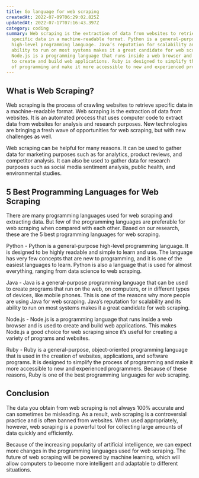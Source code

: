 ```yaml
---
title: Go language for web scraping
createdAt: 2022-07-09T06:29:02.825Z
updatedAt: 2022-07-17T07:16:43.397Z
category: coding
summary: Web scraping is the extraction of data from websites to retrieve
  specific data in a machine-readable format. Python is a general-purpose
  high-level programming language. Java’s reputation for scalability and its
  ability to run on most systems makes it a great candidate for web scraping.
  Node.js is a programming language that runs inside a web browser and is used
  to create and build web applications. Ruby is designed to simplify the process
  of programming and make it more accessible to new and experienced programmers.
---
```


## What is Web Scraping?

Web scraping is the process of crawling websites to retrieve specific data in a machine-readable format. Web scraping is the extraction of data from websites. It is an automated process that uses computer code to extract data from websites for analysis and research purposes. New technologies are bringing a fresh wave of opportunities for web scraping, but with new challenges as well.

Web scraping can be helpful for many reasons. It can be used to gather data for marketing purposes such as for analytics, product reviews, and competitor analysis. It can also be used to gather data for research purposes such as social media sentiment analysis, public health, and environmental studies.

## 5 Best Programming Languages for Web Scraping

There are many programming languages used for web scraping and extracting data. But few of the programming languages are preferable for web scraping when compared with each other. Based on our research, these are the 5 best programming languages for web scraping.

Python - Python is a general-purpose high-level programming language. It is designed to be highly readable and simple to learn and use. The language has very few concepts that are new to programming, and it is one of the easiest languages to learn. Python is also a language that is used for almost everything, ranging from data science to web scraping.

Java - Java is a general-purpose programming language that can be used to create programs that run on the web, on computers, or in different types of devices, like mobile phones. This is one of the reasons why more people are using Java for web scraping. Java’s reputation for scalability and its ability to run on most systems makes it a great candidate for web scraping.

Node.js - Node.js is a programming language that runs inside a web browser and is used to create and build web applications. This makes Node.js a good choice for web scraping since it’s useful for creating a variety of programs and websites.

Ruby - Ruby is a general-purpose, object-oriented programming language that is used in the creation of websites, applications, and software programs. It is designed to simplify the process of programming and make it more accessible to new and experienced programmers. Because of these reasons, Ruby is one of the best programming languages for web scraping.

## Conclusion

The data you obtain from web scraping is not always 100% accurate and can sometimes be misleading. As a result, web scraping is a controversial practice and is often banned from websites. When used appropriately, however, web scraping is a powerful tool for collecting large amounts of data quickly and efficiently.

Because of the increasing popularity of artificial intelligence, we can expect more changes in the programming languages used for web scraping. The future of web scraping will be powered by machine learning, which will allow computers to become more intelligent and adaptable to different situations.

